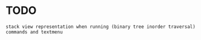 
# TODO
    stack view representation when running (binary tree inorder traversal)
    commands and textmenu

